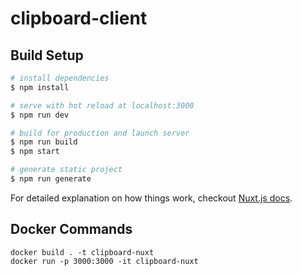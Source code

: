 # clipboard-client

## Build Setup

``` bash
# install dependencies
$ npm install

# serve with hot reload at localhost:3000
$ npm run dev

# build for production and launch server
$ npm run build
$ npm start

# generate static project
$ npm run generate
```

For detailed explanation on how things work, checkout [Nuxt.js docs](https://nuxtjs.org).

## Docker Commands
```
docker build . -t clipboard-nuxt
docker run -p 3000:3000 -it clipboard-nuxt
```
